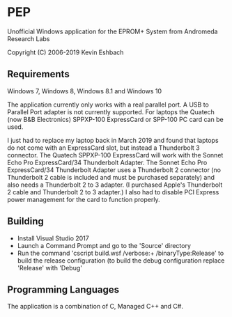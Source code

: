 # PEP

Unofficial Windows application for the EPROM+ System from Andromeda Research Labs

Copyright (C) 2006-2019 Kevin Eshbach  

## Requirements

Windows 7, Windows 8, Windows 8.1 and Windows 10

The application currently only works with a real parallel port.  A USB to Parallel Port adapter is not currently supported.  For laptops the Quatech (now B&B Electronics) SPPXP-100 ExpressCard or SPP-100 PC card can be used.

I just had to replace my laptop back in March 2019 and found that laptops do not come with an ExpressCard slot, but instead a Thunderbolt 3 connector.  The Quatech SPPXP-100 ExpressCard will work with the Sonnet Echo Pro ExpressCard/34 Thunderbolt Adapter.  The Sonnet Echo Pro ExpressCard/34 Thunderbolt Adapter uses a Thunderbolt 2 connector  (no Thunderbolt 2 cable is included and must be purchased separately) and also needs a Thunderbolt 2 to 3 adapter.  (I purchased Apple's Thunderbolt 2 cable and Thunderbolt 2 to 3 adapter.)  I also had to disable PCI Express power management for the card to function properly.

## Building

- Install Visual Studio 2017
- Launch a Command Prompt and go to the 'Source' directory
- Run the command 'cscript build.wsf /verbose:+ /binaryType:Release' to build the release configuration (to build the debug configuration replace 'Release' with 'Debug'

## Programming Languages

The application is a combination of C, Managed C++ and C#.
